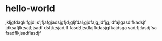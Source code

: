 # hello-world
jkljgfdagklfgjdl;s'jfjafgjadsjgfjd;gljfdal;gjdfajg;jdfjg;ldfajlgasdlfkadsjf
jdksafjlk;sajf;jsadf
dsfjk;sjad;lf
fasd;fj;sdlajfkdasjgfkajdsga
sad;fj;lasdjfsa
fsadflkjsadflasdjf
